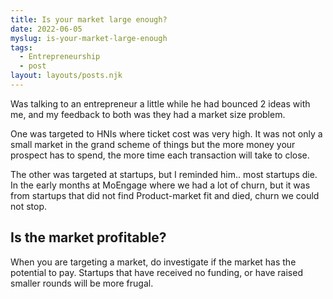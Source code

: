```yaml
---
title: Is your market large enough? 
date: 2022-06-05
myslug: is-your-market-large-enough
tags: 
  - Entrepreneurship
  - post
layout: layouts/posts.njk
---
```

Was talking to an entrepreneur a little while he had bounced 2 ideas with me, and my feedback to both was they had a market size problem. 

One was targeted to HNIs where ticket cost was very high. It was not only a small market in the grand scheme of things but the more money your prospect has to spend, the more time each transaction will take to close. 

The other was targeted at startups, but I reminded him.. most startups die. In the early months at MoEngage where we had a lot of churn, but it was from startups that did not find Product-market fit and died, churn we could not stop. 

## Is the market profitable?

When you are targeting a market, do investigate if the market has the potential to pay. Startups that have received no funding, or have raised smaller rounds will be more frugal.
